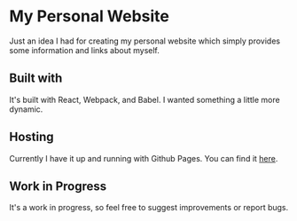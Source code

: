 # My Personal Website
Just an idea I had for creating my personal website which simply provides some information and links about myself.

## Built with
It's built with React, Webpack, and Babel. I wanted something a little more dynamic.

## Hosting
Currently I have it up and running with Github Pages. You can find it [here](https://jmangz.github.io/personal-website/).

## Work in Progress
It's a work in progress, so feel free to suggest improvements or report bugs.
